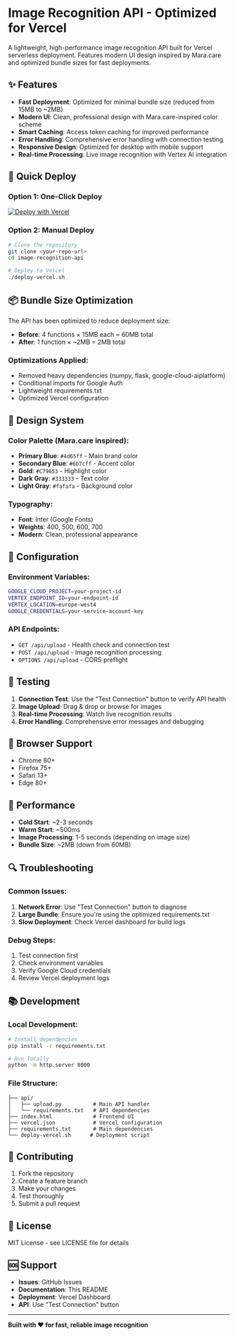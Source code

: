 # Image Recognition API - Optimized for Vercel

A lightweight, high-performance image recognition API built for Vercel serverless deployment. Features modern UI design inspired by Mara.care and optimized bundle sizes for fast deployments.

## ✨ Features

- **Fast Deployment**: Optimized for minimal bundle size (reduced from 15MB to ~2MB)
- **Modern UI**: Clean, professional design with Mara.care-inspired color scheme
- **Smart Caching**: Access token caching for improved performance
- **Error Handling**: Comprehensive error handling with connection testing
- **Responsive Design**: Optimized for desktop with mobile support
- **Real-time Processing**: Live image recognition with Vertex AI integration

## 🚀 Quick Deploy

### Option 1: One-Click Deploy
[![Deploy with Vercel](https://vercel.com/button)](https://vercel.com/new/clone?repository-url=https://github.com/yourusername/image-recognition-api)

### Option 2: Manual Deploy
```bash
# Clone the repository
git clone <your-repo-url>
cd image-recognition-api

# Deploy to Vercel
./deploy-vercel.sh
```

## 📦 Bundle Size Optimization

The API has been optimized to reduce deployment size:

- **Before**: 4 functions × 15MB each = 60MB total
- **After**: 1 function × ~2MB = 2MB total

### Optimizations Applied:
- Removed heavy dependencies (numpy, flask, google-cloud-aiplatform)
- Conditional imports for Google Auth
- Lightweight requirements.txt
- Optimized Vercel configuration

## 🎨 Design System

### Color Palette (Mara.care inspired):
- **Primary Blue**: `#4d65ff` - Main brand color
- **Secondary Blue**: `#6b7cff` - Accent color  
- **Gold**: `#C79653` - Highlight color
- **Dark Gray**: `#333333` - Text color
- **Light Gray**: `#fafafa` - Background color

### Typography:
- **Font**: Inter (Google Fonts)
- **Weights**: 400, 500, 600, 700
- **Modern**: Clean, professional appearance

## 🔧 Configuration

### Environment Variables:
```bash
GOOGLE_CLOUD_PROJECT=your-project-id
VERTEX_ENDPOINT_ID=your-endpoint-id
VERTEX_LOCATION=europe-west4
GOOGLE_CREDENTIALS=your-service-account-key
```

### API Endpoints:
- `GET /api/upload` - Health check and connection test
- `POST /api/upload` - Image recognition processing
- `OPTIONS /api/upload` - CORS preflight

## 🧪 Testing

1. **Connection Test**: Use the "Test Connection" button to verify API health
2. **Image Upload**: Drag & drop or browse for images
3. **Real-time Processing**: Watch live recognition results
4. **Error Handling**: Comprehensive error messages and debugging

## 📱 Browser Support

- Chrome 80+
- Firefox 75+
- Safari 13+
- Edge 80+

## 🚀 Performance

- **Cold Start**: ~2-3 seconds
- **Warm Start**: ~500ms
- **Image Processing**: 1-5 seconds (depending on image size)
- **Bundle Size**: ~2MB (down from 60MB)

## 🔍 Troubleshooting

### Common Issues:

1. **Network Error**: Use "Test Connection" button to diagnose
2. **Large Bundle**: Ensure you're using the optimized requirements.txt
3. **Slow Deployment**: Check Vercel dashboard for build logs

### Debug Steps:
1. Test connection first
2. Check environment variables
3. Verify Google Cloud credentials
4. Review Vercel deployment logs

## 📚 Development

### Local Development:
```bash
# Install dependencies
pip install -r requirements.txt

# Run locally
python -m http.server 8000
```

### File Structure:
```
├── api/
│   ├── upload.py          # Main API handler
│   └── requirements.txt   # API dependencies
├── index.html             # Frontend UI
├── vercel.json            # Vercel configuration
├── requirements.txt       # Main dependencies
└── deploy-vercel.sh      # Deployment script
```

## 🤝 Contributing

1. Fork the repository
2. Create a feature branch
3. Make your changes
4. Test thoroughly
5. Submit a pull request

## 📄 License

MIT License - see LICENSE file for details

## 🆘 Support

- **Issues**: GitHub Issues
- **Documentation**: This README
- **Deployment**: Vercel Dashboard
- **API**: Use "Test Connection" button

---

**Built with ❤️ for fast, reliable image recognition**
